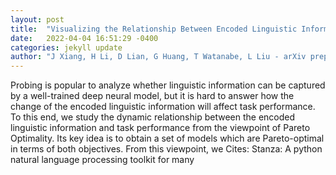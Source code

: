 ```yaml
---
layout: post
title:  "Visualizing the Relationship Between Encoded Linguistic Information and Task Performance"
date:   2022-04-04 16:51:29 -0400
categories: jekyll update
author: "J Xiang, H Li, D Lian, G Huang, T Watanabe, L Liu - arXiv preprint arXiv:2203.15860, 2022"
---
```

Probing is popular to analyze whether linguistic information can be captured by a well-trained deep neural model, but it is hard to answer how the change of the encoded linguistic information will affect task performance. To this end, we study the dynamic relationship between the encoded linguistic information and task performance from the viewpoint of Pareto Optimality. Its key idea is to obtain a set of models which are Pareto-optimal in terms of both objectives. From this viewpoint, we Cites: Stanza: A python natural language processing toolkit for many